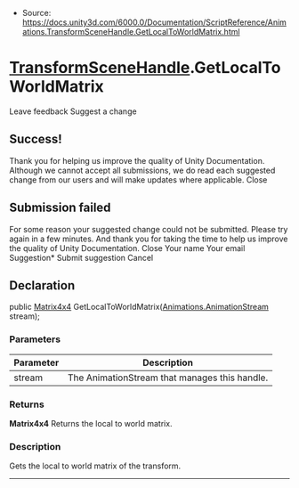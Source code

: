 * Source: https://docs.unity3d.com/6000.0/Documentation/ScriptReference/Animations.TransformSceneHandle.GetLocalToWorldMatrix.html

#  [TransformSceneHandle](https://docs.unity3d.com/6000.0/Documentation/ScriptReference/Animations.TransformSceneHandle.html).GetLocalToWorldMatrix
Leave feedback
Suggest a change
## Success!
Thank you for helping us improve the quality of Unity Documentation. Although we cannot accept all submissions, we do read each suggested change from our users and will make updates where applicable.
Close
## Submission failed
For some reason your suggested change could not be submitted. Please <a>try again</a> in a few minutes. And thank you for taking the time to help us improve the quality of Unity Documentation.
Close
Your name Your email Suggestion* Submit suggestion
Cancel
## Declaration
public [Matrix4x4](https://docs.unity3d.com/6000.0/Documentation/ScriptReference/Matrix4x4.html) GetLocalToWorldMatrix([Animations.AnimationStream](https://docs.unity3d.com/6000.0/Documentation/ScriptReference/Animations.AnimationStream.html) stream); 
### Parameters
Parameter | Description  
---|---  
stream | The AnimationStream that manages this handle.  
### Returns
**Matrix4x4** Returns the local to world matrix. 
### Description
Gets the local to world matrix of the transform.
* * *
